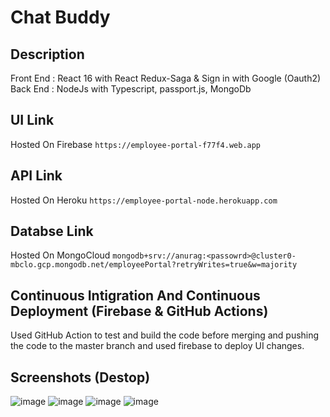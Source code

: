 # Chat Buddy

## Description
Front End : React 16 with React Redux-Saga & Sign in with Google (Oauth2) <br>
Back End : NodeJs with Typescript, passport.js, MongoDb

## UI Link

Hosted On Firebase `https://employee-portal-f77f4.web.app`

## API Link

Hosted On Heroku `https://employee-portal-node.herokuapp.com`

## Databse Link

Hosted On MongoCloud `mongodb+srv://anurag:<passowrd>@cluster0-mbclo.gcp.mongodb.net/employeePortal?retryWrites=true&w=majority`

## Continuous Intigration And Continuous Deployment (Firebase & GitHub Actions)
Used GitHub Action to test and build the code before merging and pushing the code to the master branch and used firebase to deploy UI changes. 

## Screenshots (Destop)
![image](https://user-images.githubusercontent.com/40962778/95680650-cfbd0b80-0bf8-11eb-81fc-7bb1f5bc1547.png)
![image](https://user-images.githubusercontent.com/40962778/95680655-dba8cd80-0bf8-11eb-8c77-a3d99ab17400.png)
![image](https://user-images.githubusercontent.com/40962778/95680666-fb3ff600-0bf8-11eb-85d5-03dc5a4d2726.png)
![image](https://user-images.githubusercontent.com/40962778/95680673-02670400-0bf9-11eb-9b0a-fd075ea1e483.png)


